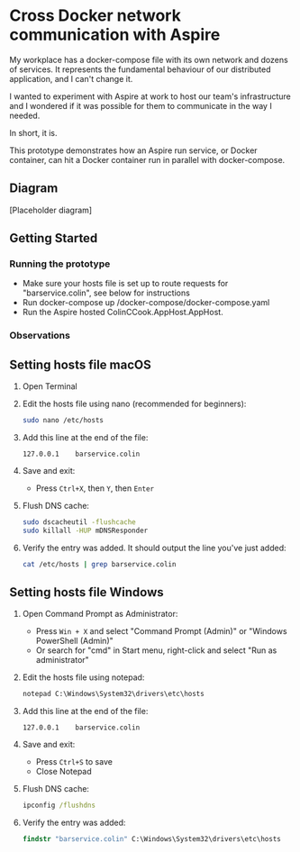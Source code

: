 # Cross Docker network communication with Aspire

My workplace has a docker-compose file with its own network and dozens of services. It represents the fundamental behaviour of our distributed application, and I can't change it.

I wanted to experiment with Aspire at work to host our team's infrastructure and I wondered if it was possible for them to communicate in the way I needed.

In short, it is.

This prototype demonstrates how an Aspire run service, or Docker container, can hit a Docker container run in parallel with docker-compose.

## Diagram

[Placeholder diagram]

## Getting Started

### Running the prototype

- Make sure your hosts file is set up to route requests for "barservice.colin", see below for instructions
- Run docker-compose up /docker-compose/docker-compose.yaml
- Run the Aspire hosted ColinCCook.AppHost.AppHost. 

### Observations

## Setting hosts file macOS

1. Open Terminal
2. Edit the hosts file using nano (recommended for beginners):
   ```bash
   sudo nano /etc/hosts
   ```

3. Add this line at the end of the file:
   ```
   127.0.0.1    barservice.colin
   ```

4. Save and exit:
   - Press `Ctrl+X`, then `Y`, then `Enter`

5. Flush DNS cache:
   ```bash
   sudo dscacheutil -flushcache
   sudo killall -HUP mDNSResponder
   ```

6. Verify the entry was added. It should output the line you've just added:
   ```bash
   cat /etc/hosts | grep barservice.colin
   ```

## Setting hosts file Windows

1. Open Command Prompt as Administrator:
   - Press `Win + X` and select "Command Prompt (Admin)" or "Windows PowerShell (Admin)"
   - Or search for "cmd" in Start menu, right-click and select "Run as administrator"

2. Edit the hosts file using notepad:
   ```cmd
   notepad C:\Windows\System32\drivers\etc\hosts
   ```

3. Add this line at the end of the file:
   ```
   127.0.0.1    barservice.colin
   ```

4. Save and exit:
   - Press `Ctrl+S` to save
   - Close Notepad

5. Flush DNS cache:
   ```cmd
   ipconfig /flushdns
   ```

6. Verify the entry was added:
   ```cmd
   findstr "barservice.colin" C:\Windows\System32\drivers\etc\hosts
   ```
